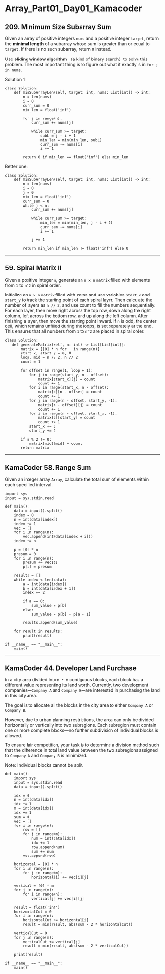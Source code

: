 # Array_Part01_Day01_Kamacoder
## 209. Minimum Size Subarray Sum
Given an array of positive integers `nums` and a positive integer `target`, return the **minimal length** of a subarray whose sum is greater than or equal to `target`. If there is no such subarray, return `0` instead.

Use **sliding window algorithm** （a kind of binary search）to solve this problem. The most important thing is to figure out what it exactly  is in `for j in nums`.

Solution 1
```
class Solution:
    def minSubArrayLen(self, target: int, nums: List[int]) -> int:
        n = len(nums)
        i = 0
        curr_sum = 0
        min_len = float('inf')
        
        for j in range(n):
            curr_sum += nums[j]
            
            while curr_sum >= target:
                subL = j - i + 1
                min_len = min(min_len, subL)
                curr_sum -= nums[i]
                i += 1
                
        return 0 if min_len == float('inf') else min_len
```
Better one:
``` 
class Solution:
    def minSubArrayLen(self, target: int, nums: List[int]) -> int:
        n = len(nums)
        i = 0
        j = 0
        min_len = float('inf')
        curr_sum = 0 
        while j < n:
            curr_sum += nums[j]
            
            while curr_sum >= target:
                min_len = min(min_len, j - i + 1)
                curr_sum -= nums[i]
                i += 1
            
            j += 1
        
        return min_len if min_len != float('inf') else 0
``` 
---
## 59. Spiral Matrix II
Given a positive integer `n`, generate an `n x n` `matrix` filled with elements from `1` to `n^2` in spiral order.

Initialize an `n x n` `matrix` filled with zeros and use variables `start_x` and `start_y` to track the starting point of each spiral layer. Then calculate the number of layers as `n // 2`, and use count to fill the numbers sequentially. For each layer, then move right across the top row, down along the right column, left across the bottom row, and up along the left column. After finishing a layer, then move the starting point inward. If `n` is odd, the center cell, which remains unfilled during the loops, is set separately at the end. This ensures that all numbers from `1` to `n^2` are placed in spiral order.
  
 ``` 
class Solution:
    def generateMatrix(self, n: int) -> List[List[int]]:
        matrix = [[0] * n for _ in range(n)]
        start_x, start_y = 0, 0
        loop, mid = n // 2, n // 2
        count = 1

        for offset in range(1, loop + 1):
            for j in range(start_y, n - offset):
                matrix[start_x][j] = count
                count += 1
            for i in range(start_x, n - offset):
                matrix[i][n - offset] = count
                count += 1
            for j in range(n - offset, start_y, -1):
                matrix[n - offset][j] = count
                count += 1
            for i in range(n - offset, start_x, -1):
                matrix[i][start_y] = count
                count += 1
            start_x += 1
            start_y += 1

        if n % 2 != 0:
            matrix[mid][mid] = count
        return matrix
```
---
## KamaCoder 58. Range Sum
Given an integer array `Array`, calculate the total sum of elements within each specified interval.


```
import sys
input = sys.stdin.read

def main():
    data = input().split()
    index = 0
    n = int(data[index])
    index += 1
    vec = []
    for i in range(n):
        vec.append(int(data[index + i]))
    index += n

    p = [0] * n
    presum = 0
    for i in range(n):
        presum += vec[i]
        p[i] = presum

    results = []
    while index < len(data):
        a = int(data[index])
        b = int(data[index + 1])
        index += 2

        if a == 0:
            sum_value = p[b]
        else:
            sum_value = p[b] - p[a - 1]

        results.append(sum_value)

    for result in results:
        print(result)

if __name__ == "__main__":
    main()
```
---
## KamaCoder 44. Developer Land Purchase
In a city area divided into `n * m` contiguous blocks, each block has a different value representing its land worth. Currently, two development companies—`Company A` and `Company B`—are interested in purchasing the land in this city area.

The goal is to allocate all the blocks in the city area to either `Company A` or `Company B`.

However, due to urban planning restrictions, the area can only be divided horizontally or vertically into two subregions. Each subregion must contain one or more complete blocks—no further subdivision of individual blocks is allowed.

To ensure fair competition, your task is to determine a division method such that the difference in total land value between the two subregions assigned to `Company A` and `Company B` is minimized.

Note: Individual blocks cannot be split.

``` 
def main():
    import sys
    input = sys.stdin.read
    data = input().split()

    idx = 0
    n = int(data[idx])
    idx += 1
    m = int(data[idx])
    idx += 1
    sum = 0
    vec = []
    for i in range(n):
        row = []
        for j in range(m):
            num = int(data[idx])
            idx += 1
            row.append(num)
            sum += num
        vec.append(row)

    horizontal = [0] * n
    for i in range(n):
        for j in range(m):
            horizontal[i] += vec[i][j]

    vertical = [0] * m
    for j in range(m):
        for i in range(n):
            vertical[j] += vec[i][j]

    result = float('inf')
    horizontalCut = 0
    for i in range(n):
        horizontalCut += horizontal[i]
        result = min(result, abs(sum - 2 * horizontalCut))

    verticalCut = 0
    for j in range(m):
        verticalCut += vertical[j]
        result = min(result, abs(sum - 2 * verticalCut))

    print(result)

if __name__ == "__main__":
    main()
```